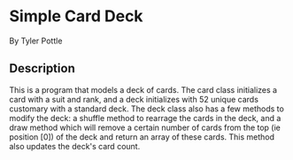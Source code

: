 # Simple Card Deck
<!-- If you'd like to use a logo instead uncomment this code and remove the text above this line

  ![Logo](URL to logo img file goes here)

-->
By Tyler Pottle

## Description
This is a program that models a deck of cards.  The card class initializes a
card with a suit and rank, and a deck initializes with 52 unique cards customary
with a standard deck.  The deck class also has a few methods to modify the deck:
a shuffle method to rearrage the cards in the deck, and a draw method which will
remove a certain number of cards from the top (ie position [0]) of the deck and
return an array of these cards.  This method also updates the deck's card count.
